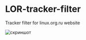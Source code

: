 # LOR-tracker-filter
Tracker filter for linux.org.ru website

![скриншот](https://user-images.githubusercontent.com/3295952/29932112-8a13d02c-8e9d-11e7-93df-1a42a70dcd89.png)
